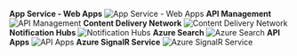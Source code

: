 ﻿**App Service - Web Apps**
![App Service - Web Apps](https://dinowang.github.io/azure-services-icon/Artifacts/Web/App+Service+-+Web+Apps.svg)
**API Management**
![API Management](https://dinowang.github.io/azure-services-icon/Artifacts/Web/API+Management.svg)
**Content Delivery Network**
![Content Delivery Network](https://dinowang.github.io/azure-services-icon/Artifacts/Web/Content+Delivery+Network.svg)
**Notification Hubs**
![Notification Hubs](https://dinowang.github.io/azure-services-icon/Artifacts/Web/Notification+Hubs.svg)
**Azure Search**
![Azure Search](https://dinowang.github.io/azure-services-icon/Artifacts/Web/Azure+Search.svg)
**API Apps**
![API Apps](https://dinowang.github.io/azure-services-icon/Artifacts/Web/API+Apps.svg)
**Azure SignalR Service**
![Azure SignalR Service](https://dinowang.github.io/azure-services-icon/Artifacts/Web/Azure+SignalR+Service.svg)

